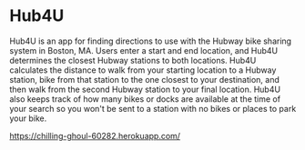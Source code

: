 # Hub4U

Hub4U is an app for finding directions to use with the Hubway bike sharing system in Boston, MA.  Users enter a start and end location, and Hub4U determines the closest Hubway stations to both locations.  Hub4U calculates the distance to walk from your starting location to a Hubway station, bike from that station to the one closest to your destination, and then walk from the second Hubway station to your final location.  Hub4U also keeps track of how many bikes or docks are available at the time of your search so you won't be sent to a station with no bikes or places to park your bike.


https://chilling-ghoul-60282.herokuapp.com/